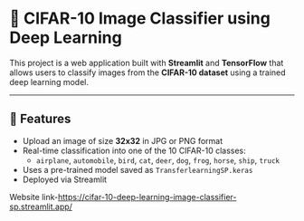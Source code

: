 # 🧠 CIFAR-10 Image Classifier using Deep Learning

This project is a web application built with **Streamlit** and **TensorFlow** that allows users to classify images from the **CIFAR-10 dataset** using a trained deep learning model.

---

## 🚀 Features

- Upload an image of size **32x32** in JPG or PNG format
- Real-time classification into one of the 10 CIFAR-10 classes:
  - `airplane`, `automobile`, `bird`, `cat`, `deer`, `dog`, `frog`, `horse`, `ship`, `truck`
- Uses a pre-trained model saved as `TransferlearningSP.keras`
- Deployed via Streamlit



Website link-https://cifar-10-deep-learning-image-classifier-sp.streamlit.app/
